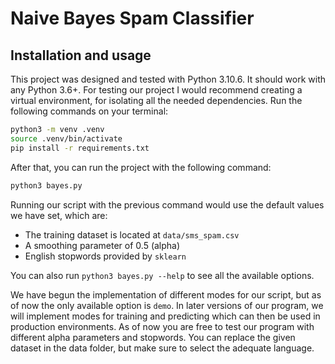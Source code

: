 # Naive Bayes Spam Classifier

## Installation and usage

This project was designed and tested with Python 3.10.6. It should work with any Python 3.6+. For testing our project I would recommend creating a virtual environment, for isolating all the needed dependencies. Run the following commands on your terminal:

```bash
python3 -m venv .venv
source .venv/bin/activate
pip install -r requirements.txt
```

After that, you can run the project with the following command:

```bash
python3 bayes.py
```

Running our script with the previous command would use the default values we have set, which are:

- The training dataset is located at `data/sms_spam.csv`
- A smoothing parameter of 0.5 (alpha)
- English stopwords provided by `sklearn`

You can also run `python3 bayes.py --help` to see all the available options.

We have begun the implementation of different modes for our script, but as of now the only available option is `demo`. In later versions of our program, we will implement modes for training and predicting which can then be used in production environments. As of now you are free to test our program with different alpha parameters and stopwords. You can replace the given dataset in the data folder, but make sure to select the adequate language.
